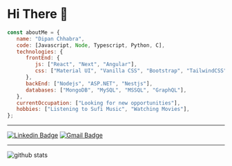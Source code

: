 # Hi There :wave:

```js
const aboutMe = {
   name: "Dipan Chhabra",
   code: [Javascript, Node, Typescript, Python, C],
   technologies: {
      frontEnd: {
         js: ["React", "Next", "Angular"],
         css: ["Material UI", "Vanilla CSS", "Bootstrap", "TailwindCSS", "ChakraUI"]
      },
      backEnd: ["Nodejs", "ASP.NET", "Nestjs"],
      databases: ["MongoDB", "MySQL", "MSSQL", "GraphQL"],
   },
   currentOccupation: ["Looking for new opportunities"],
   hobbies: ["Listening to Sufi Music", "Watching Movies"],
};
```

---------------------------------------------------------------------------------------------------------------------------------------------------------------------------------

[![Linkedin Badge](https://img.shields.io/badge/-Dipan_Chhabra-blue?style=flat-square&logo=Linkedin&logoColor=white&link=https://www.linkedin.com/in/dipan-chhabra-454520164///)](https://www.linkedin.com/in/dipan-chhabra-454520164/) [![Gmail Badge](https://img.shields.io/badge/-dipanchhabra@gmail.com-c14438?style=flat-square&logo=Gmail&logoColor=white&link=mailto:dipanchhabra@gmail.com)](mailto:dipanchhabra@gmail.com)

---------------------------------------------------------------------------------------------------------------------------------------------------------------------------------

![github stats](https://github-readme-stats.vercel.app/api?username=dipanc1&show_icons=true)
